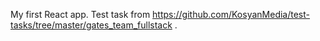 My first React app. Test task from https://github.com/KosyanMedia/test-tasks/tree/master/gates_team_fullstack .
